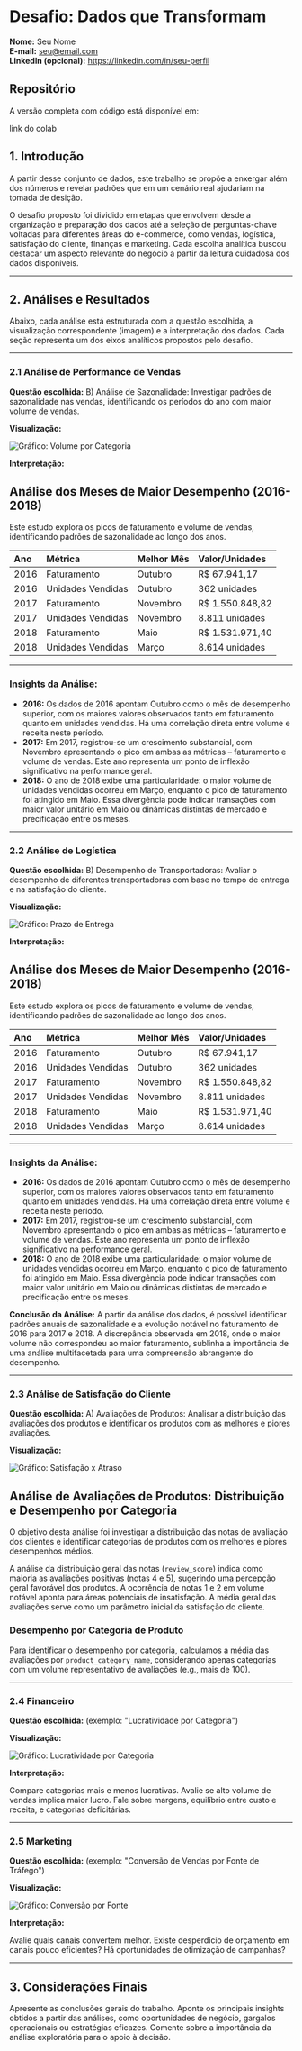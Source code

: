 # Desafio: Dados que Transformam

**Nome:** Seu Nome  
**E-mail:** seu@email.com  
**LinkedIn (opcional):** https://linkedin.com/in/seu-perfil

## Repositório

A versão completa com código  está disponível em:

link do colab


## 1. Introdução

A partir desse conjunto de dados, este trabalho se propõe a enxergar além dos números e revelar padrões que em um cenário real ajudariam na tomada de desição.

O desafio proposto foi dividido em etapas que envolvem desde a organização e preparação dos dados até a seleção de perguntas-chave voltadas para diferentes áreas do e-commerce, como vendas, logística, satisfação do cliente, finanças e marketing. Cada escolha analítica buscou destacar um aspecto relevante do negócio a partir da leitura cuidadosa dos dados disponíveis.

---

## 2. Análises e Resultados

Abaixo, cada análise está estruturada com a questão escolhida, a visualização correspondente (imagem) e a interpretação dos dados. Cada seção representa um dos eixos analíticos propostos pelo desafio.

---

### 2.1 Análise de Performance de Vendas

**Questão escolhida:** B) Análise de Sazonalidade: Investigar padrões de sazonalidade nas vendas, identificando os períodos do ano com maior volume de vendas.

**Visualização:**

![Gráfico: Volume por Categoria](caminho/para/imagem1.png)

**Interpretação:**

## Análise dos Meses de Maior Desempenho (2016-2018)

Este estudo explora os picos de faturamento e volume de vendas, identificando padrões de sazonalidade ao longo dos anos.

| Ano | Métrica              | Melhor Mês | Valor/Unidades |
| :-- | :------------------- | :--------- | :------------- |
| 2016| Faturamento          | Outubro    | R$ 67.941,17   |
| 2016| Unidades Vendidas    | Outubro    | 362 unidades   |
| 2017| Faturamento          | Novembro   | R$ 1.550.848,82|
| 2017| Unidades Vendidas    | Novembro   | 8.811 unidades |
| 2018| Faturamento          | Maio       | R$ 1.531.971,40|
| 2018| Unidades Vendidas    | Março      | 8.614 unidades |

---

### Insights da Análise:

* **2016:** Os dados de 2016 apontam Outubro como o mês de desempenho superior, com os maiores valores observados tanto em faturamento quanto em unidades vendidas. Há uma correlação direta entre volume e receita neste período.
* **2017:** Em 2017, registrou-se um crescimento substancial, com Novembro apresentando o pico em ambas as métricas – faturamento e volume de vendas. Este ano representa um ponto de inflexão significativo na performance geral.
* **2018:** O ano de 2018 exibe uma particularidade: o maior volume de unidades vendidas ocorreu em Março, enquanto o pico de faturamento foi atingido em Maio. Essa divergência pode indicar transações com maior valor unitário em Maio ou dinâmicas distintas de mercado e precificação entre os meses.

---

### 2.2 Análise de Logística

**Questão escolhida:** B) Desempenho de Transportadoras: Avaliar o desempenho de diferentes transportadoras com base no tempo de entrega e na satisfação do cliente.

**Visualização:**

![Gráfico: Prazo de Entrega](caminho/para/imagem2.png)

**Interpretação:**

## Análise dos Meses de Maior Desempenho (2016-2018)

Este estudo explora os picos de faturamento e volume de vendas, identificando padrões de sazonalidade ao longo dos anos.

| Ano | Métrica              | Melhor Mês | Valor/Unidades |
| :-- | :------------------- | :--------- | :------------- |
| 2016| Faturamento          | Outubro    | R$ 67.941,17   |
| 2016| Unidades Vendidas    | Outubro    | 362 unidades   |
| 2017| Faturamento          | Novembro   | R$ 1.550.848,82|
| 2017| Unidades Vendidas    | Novembro   | 8.811 unidades |
| 2018| Faturamento          | Maio       | R$ 1.531.971,40|
| 2018| Unidades Vendidas    | Março      | 8.614 unidades |

---

### Insights da Análise:

* **2016:** Os dados de 2016 apontam Outubro como o mês de desempenho superior, com os maiores valores observados tanto em faturamento quanto em unidades vendidas. Há uma correlação direta entre volume e receita neste período.
* **2017:** Em 2017, registrou-se um crescimento substancial, com Novembro apresentando o pico em ambas as métricas – faturamento e volume de vendas. Este ano representa um ponto de inflexão significativo na performance geral.
* **2018:** O ano de 2018 exibe uma particularidade: o maior volume de unidades vendidas ocorreu em Março, enquanto o pico de faturamento foi atingido em Maio. Essa divergência pode indicar transações com maior valor unitário em Maio ou dinâmicas distintas de mercado e precificação entre os meses.

**Conclusão da Análise:** A partir da análise dos dados, é possível identificar padrões anuais de sazonalidade e a evolução notável no faturamento de 2016 para 2017 e 2018. A discrepância observada em 2018, onde o maior volume não correspondeu ao maior faturamento, sublinha a importância de uma análise multifacetada para uma compreensão abrangente do desempenho.

---

### 2.3 Análise de Satisfação do Cliente

**Questão escolhida:** A) Avaliações de Produtos: Analisar a distribuição das avaliações dos produtos e identificar os produtos com as melhores e piores avaliações.

**Visualização:**

![Gráfico: Satisfação x Atraso](caminho/para/imagem3.png)

## Análise de Avaliações de Produtos: Distribuição e Desempenho por Categoria

O objetivo desta análise foi investigar a distribuição das notas de avaliação dos clientes e identificar categorias de produtos com os melhores e piores desempenhos médios.

A análise da distribuição geral das notas (`review_score`) indica como maioria as avaliações positivas (notas 4 e 5), sugerindo uma percepção geral favorável dos produtos. A ocorrência de notas 1 e 2 em volume notável aponta para áreas potenciais de insatisfação. A média geral das avaliações serve como um parâmetro inicial da satisfação do cliente.

### Desempenho por Categoria de Produto

Para identificar o desempenho por categoria, calculamos a média das avaliações por `product_category_name`, considerando apenas categorias com um volume representativo de avaliações (e.g., mais de 100).

---

### 2.4 Financeiro

**Questão escolhida:** (exemplo: "Lucratividade por Categoria")

**Visualização:**

![Gráfico: Lucratividade por Categoria](caminho/para/imagem4.png)

**Interpretação:**

Compare categorias mais e menos lucrativas. Avalie se alto volume de vendas implica maior lucro. Fale sobre margens, equilíbrio entre custo e receita, e categorias deficitárias.

---

### 2.5 Marketing

**Questão escolhida:** (exemplo: "Conversão de Vendas por Fonte de Tráfego")

**Visualização:**

![Gráfico: Conversão por Fonte](caminho/para/imagem5.png)

**Interpretação:**

Avalie quais canais convertem melhor. Existe desperdício de orçamento em canais pouco eficientes? Há oportunidades de otimização de campanhas?

---

## 3. Considerações Finais

Apresente as conclusões gerais do trabalho. Aponte os principais insights obtidos a partir das análises, como oportunidades de negócio, gargalos operacionais ou estratégias eficazes. Comente sobre a importância da análise exploratória para o apoio à decisão.
